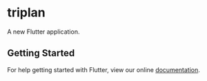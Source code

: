# triplan

A new Flutter application.

## Getting Started

For help getting started with Flutter, view our online
[documentation](https://flutter.io/).
